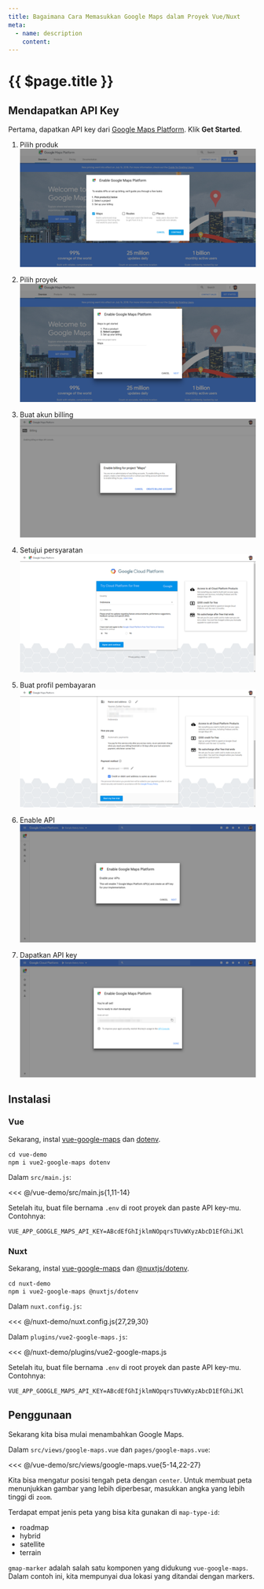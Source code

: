 ```yaml
---
title: Bagaimana Cara Memasukkan Google Maps dalam Proyek Vue/Nuxt
meta:
  - name: description
    content: 
---
```


# {{ $page.title }}

<start-tutorial topic="google-maps" lang="id"/>

## Mendapatkan API Key

Pertama, dapatkan API key dari [Google Maps Platform](https://cloud.google.com/maps-platform/). Klik **Get Started**.

1.  Pilih produk ![Pilih produk](../../img/gmaps-1-pick-product.png)

2.  Pilih proyek ![Pilih proyek](../../img/gmaps-2-select-project.png)

3.  Buat akun billing ![Buat akun billing](../../img/gmaps-3-create-billing-account.png)

4.  Setujui persyaratan ![Setujui persyaratan](../../img/gmaps-4-accept-terms.png)

5.  Buat profil pembayaran ![Buat profil pembayaran](../../img/gmaps-5-create-payment-profile.png)

6.  Enable API ![Enable API](../../img/gmaps-6-enable-api.png)

7.  Dapatkan API key ![Dapatkan API key](../../img/gmaps-7-get-api-key.png)

## Instalasi

### Vue

Sekarang, instal [vue-google-maps](https://github.com/xkjyeah/vue-google-maps) dan [dotenv](https://github.com/motdotla/dotenv).

```bash{2}
cd vue-demo
npm i vue2-google-maps dotenv
```

Dalam `src/main.js`:

<<< @/vue-demo/src/main.js{1,11-14}

Setelah itu, buat file bernama `.env` di root proyek dan paste API key-mu. Contohnya:

```env
VUE_APP_GOOGLE_MAPS_API_KEY=ABcdEfGhIjklmNOpqrsTUvWXyzAbcD1EfGhiJKl
```

### Nuxt

Sekarang, instal [vue-google-maps](https://github.com/xkjyeah/vue-google-maps) dan [@nuxtjs/dotenv](https://github.com/nuxt-community/dotenv-module).

```bash{2}
cd nuxt-demo
npm i vue2-google-maps @nuxtjs/dotenv
```

Dalam `nuxt.config.js`:

<<< @/nuxt-demo/nuxt.config.js{27,29,30}

Dalam `plugins/vue2-google-maps.js`:

<<< @/nuxt-demo/plugins/vue2-google-maps.js

Setelah itu, buat file bernama `.env` di root proyek dan paste API key-mu. Contohnya:

```env
VUE_APP_GOOGLE_MAPS_API_KEY=ABcdEfGhIjklmNOpqrsTUvWXyzAbcD1EfGhiJKl
```

## Penggunaan

Sekarang kita bisa mulai menambahkan Google Maps.

Dalam `src/views/google-maps.vue` dan `pages/google-maps.vue`:

<<< @/vue-demo/src/views/google-maps.vue{5-14,22-27}

Kita bisa mengatur posisi tengah peta dengan `center`. Untuk membuat peta menunjukkan gambar yang lebih diperbesar, masukkan angka yang lebih tinggi di `zoom`.

Terdapat empat jenis peta yang bisa kita gunakan di `map-type-id`:

- roadmap
- hybrid
- satellite
- terrain

`gmap-marker` adalah salah satu komponen yang didukung `vue-google-maps`. Dalam contoh ini, kita mempunyai dua lokasi yang ditandai dengan markers.
